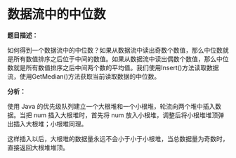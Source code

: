# 数据流中的中位数

**题目描述：**

如何得到一个数据流中的中位数？如果从数据流中读出奇数个数值，那么中位数就是所有数值排序之后位于中间的数值。如果从数据流中读出偶数个数值，那么中位数就是所有数值排序之后中间两个数的平均值。我们使用Insert()方法读取数据流，使用GetMedian()方法获取当前读取数据的中位数。  

**分析：**

使用 Java 的优先级队列建立一个大根堆和一个小根堆，轮流向两个堆中插入数据。当把 num 插入大根堆时，首先将 num 放入小根堆，调整后将小根堆堆顶弹出插入大根堆；小根堆同理。

这样插入以后，大根堆的数据量永远不会小于小于小根堆，当总数据量为奇数时，直接返回大根堆堆顶。

